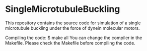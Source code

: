 # SingleMicrotubuleBuckling
This repository contains the source code for simulation of a single microtubule buckling under the force of dynein molecular motors.

Compiling the code:
$ make all
You can change the compiler in the Makefile. Please check the Makefile before compiling the code.
